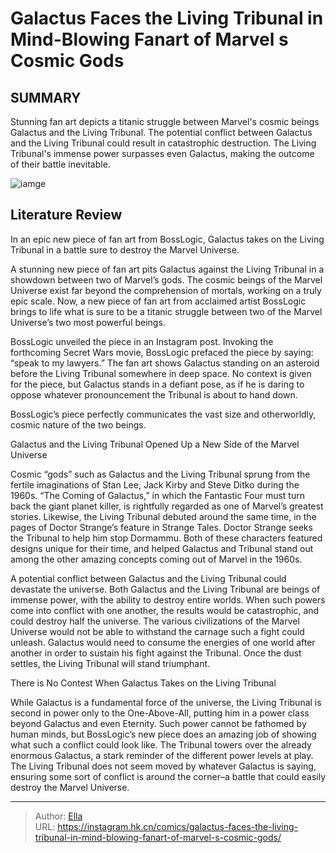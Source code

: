 # Galactus Faces the Living Tribunal in Mind-Blowing Fanart of Marvel s Cosmic Gods


## SUMMARY 



  Stunning fan art depicts a titanic struggle between Marvel&#39;s cosmic beings Galactus and the Living Tribunal.   The potential conflict between Galactus and the Living Tribunal could result in catastrophic destruction.   The Living Tribunal&#39;s immense power surpasses even Galactus, making the outcome of their battle inevitable.  

![iamge](https://static1.srcdn.com/wordpress/wp-content/uploads/2022/03/the-living-tribunal.jpg)

## Literature Review

In an epic new piece of fan art from BossLogic, Galactus takes on the Living Tribunal in a battle sure to destroy the Marvel Universe.




A stunning new piece of fan art pits Galactus against the Living Tribunal in a showdown between two of Marvel’s gods. The cosmic beings of the Marvel Universe exist far beyond the comprehension of mortals, working on a truly epic scale. Now, a new piece of fan art from acclaimed artist BossLogic brings to life what is sure to be a titanic struggle between two of the Marvel Universe’s two most powerful beings.




BossLogic unveiled the piece in an Instagram post. Invoking the forthcoming Secret Wars movie, BossLogic prefaced the piece by saying: “speak to my lawyers.” The fan art shows Galactus standing on an asteroid before the Living Tribunal somewhere in deep space. No context is given for the piece, but Galactus stands in a defiant pose, as if he is daring to oppose whatever pronouncement the Tribunal is about to hand down.


 

BossLogic’s piece perfectly communicates the vast size and otherworldly, cosmic nature of the two beings.


 Galactus and the Living Tribunal Opened Up a New Side of the Marvel Universe 
          




Cosmic “gods” such as Galactus and the Living Tribunal sprung from the fertile imaginations of Stan Lee, Jack Kirby and Steve Ditko during the 1960s. “The Coming of Galactus,” in which the Fantastic Four must turn back the giant planet killer, is rightfully regarded as one of Marvel’s greatest stories. Likewise, the Living Tribunal debuted around the same time, in the pages of Doctor Strange’s feature in Strange Tales. Doctor Strange seeks the Tribunal to help him stop Dormammu. Both of these characters featured designs unique for their time, and helped Galactus and Tribunal stand out among the other amazing concepts coming out of Marvel in the 1960s.


 

A potential conflict between Galactus and the Living Tribunal could devastate the universe. Both Galactus and the Living Tribunal are beings of immense power, with the ability to destroy entire worlds. When such powers come into conflict with one another, the results would be catastrophic, and could destroy half the universe. The various civilizations of the Marvel Universe would not be able to withstand the carnage such a fight could unleash. Galactus would need to consume the energies of one world after another in order to sustain his fight against the Tribunal. Once the dust settles, the Living Tribunal will stand triumphant.






 There is No Contest When Galactus Takes on the Living Tribunal 
          

While Galactus is a fundamental force of the universe, the Living Tribunal is second in power only to the One-Above-All, putting him in a power class beyond Galactus and even Eternity. Such power cannot be fathomed by human minds, but BossLogic’s new piece does an amazing job of showing what such a conflict could look like. The Tribunal towers over the already enormous Galactus, a stark reminder of the different power levels at play. The Living Tribunal does not seem moved by whatever Galactus is saying, ensuring some sort of conflict is around the corner–a battle that could easily destroy the Marvel Universe.



---

> Author: [Ella](https://instagram.hk.cn/)  
> URL: https://instagram.hk.cn/comics/galactus-faces-the-living-tribunal-in-mind-blowing-fanart-of-marvel-s-cosmic-gods/  

